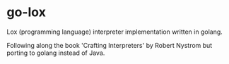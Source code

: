 # go-lox

Lox (programming language) interpreter implementation written in golang.

Following along the book 'Crafting Interpreters' by Robert Nystrom but porting to golang instead of Java.
